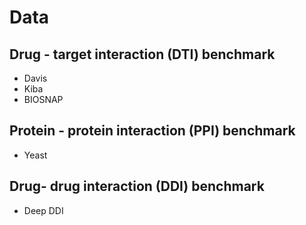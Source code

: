 # Data 
## Drug - target interaction (DTI) benchmark
+ Davis
+ Kiba
+ BIOSNAP
## Protein - protein interaction (PPI) benchmark
+ Yeast
## Drug- drug interaction (DDI) benchmark
+ Deep DDI
